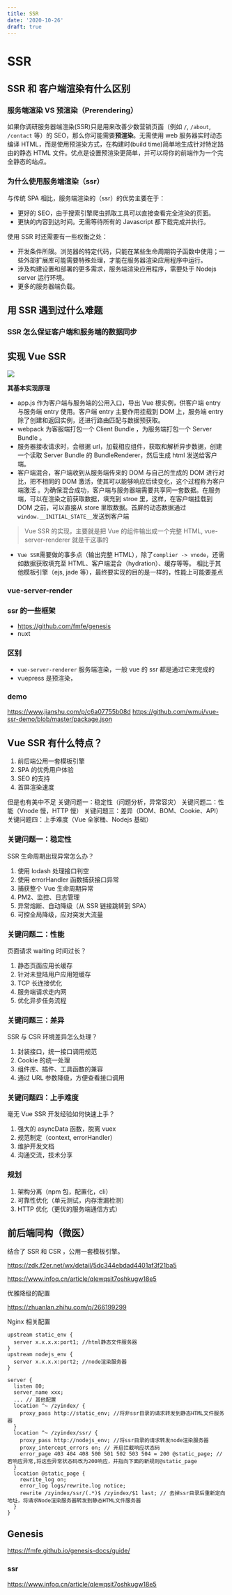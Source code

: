 ```yaml
---
title: SSR
date: '2020-10-26'
draft: true
---
```


# SSR

## SSR 和 客户端渲染有什么区别

### 服务端渲染 VS 预渲染（Prerendering）

如果你调研服务器端渲染(SSR)只是用来改善少数营销页面（例如 `/`, `/about`, `/contact` 等）的 SEO，那么你可能需要**预渲染**。无需使用 web 服务器实时动态编译 HTML，而是使用预渲染方式，在构建时(build time)简单地生成针对特定路由的静态 HTML 文件。优点是设置预渲染更简单，并可以将你的前端作为一个完全静态的站点。

### 为什么使用服务端渲染（ssr）

与传统 SPA 相比，服务端渲染的（ssr）的优势主要在于：

- 更好的 SEO，由于搜索引擎爬虫抓取工具可以直接查看完全渲染的页面。
- 更快的内容到达时间。无需等待所有的 Javascript 都下载完成并执行。

使用 SSR 时还需要有一些权衡之处：

- 开发条件所限。浏览器的特定代码，只能在某些生命周期钩子函数中使用；一些外部扩展库可能需要特殊处理，才能在服务器渲染应用程序中运行。
- 涉及构建设置和部署的更多需求，服务端渲染应用程序，需要处于 Nodejs server 运行环境。
- 更多的服务器端负载。

## 用 SSR 遇到过什么难题

### SSR 怎么保证客户端和服务端的数据同步

## 实现 Vue SSR

![](http://7xq6al.com1.z0.glb.clouddn.com/vue-ssr.jpg)

**其基本实现原理**

- app.js 作为客户端与服务端的公用入口，导出 Vue 根实例，供客户端 entry 与服务端 entry 使用。客户端 entry 主要作用挂载到 DOM 上，服务端 entry 除了创建和返回实例，还进行路由匹配与数据预获取。
- webpack 为客服端打包一个 Client Bundle ，为服务端打包一个 Server Bundle 。
- 服务器接收请求时，会根据 url，加载相应组件，获取和解析异步数据，创建一个读取 Server Bundle 的 BundleRenderer，然后生成 html 发送给客户端。
- 客户端混合，客户端收到从服务端传来的 DOM 与自己的生成的 DOM 进行对比，把不相同的 DOM 激活，使其可以能够响应后续变化，这个过程称为客户端激活 。为确保混合成功，客户端与服务器端需要共享同一套数据。在服务端，可以在渲染之前获取数据，填充到 stroe 里，这样，在客户端挂载到 DOM 之前，可以直接从 store 里取数据。首屏的动态数据通过 `window.__INITIAL_STATE__`发送到客户端

> Vue SSR 的实现，主要就是把 Vue 的组件输出成一个完整 HTML, vue-server-renderer 就是干这事的

- `Vue SSR`需要做的事多点（输出完整 HTML），除了`complier -> vnode`，还需如数据获取填充至 HTML、客户端混合（hydration）、缓存等等。
  相比于其他模板引擎（ejs, jade 等），最终要实现的目的是一样的，性能上可能要差点

### vue-server-render

### ssr 的一些框架

- https://github.com/fmfe/genesis
- nuxt

### 区别

- `vue-server-renderer` 服务端渲染，一般 vue 的 ssr 都是通过它来完成的
- vuepress 是预渲染，

### demo

https://www.jianshu.com/p/c6a07755b08d
https://github.com/wmui/vue-ssr-demo/blob/master/package.json

## Vue SSR 有什么特点？

1. 前后端公用一套模板引擎
2. SPA 的优秀用户体验
3. SEO 的支持
4. 首屏渲染速度

但是也有美中不足
关键问题一：稳定性（问题分析，异常容灾）
关键问题二：性能（Vnode 慢，HTTP 慢）
关键问题三：差异（DOM、BOM、Cookie、API）
关键问题四：上手难度（Vue 全家桶、Nodejs 基础）

### 关键问题一：稳定性

SSR 生命周期出现异常怎么办？

1. 使用 lodash 处理接口判空
2. 使用 errorHandler 函数捕获接口异常
3. 捕获整个 Vue 生命周期异常
4. PM2、监控、日志管理
5. 异常熔断、自动降级（从 SSR 链接跳转到 SPA）
6. 可控全局降级，应对突发大流量

### 关键问题二：性能

页面请求 waiting 时间过长？

1. 静态页面应用长缓存
2. 针对未登陆用户应用短缓存
3. TCP 长连接优化
4. 服务端请求走内网
5. 优化异步任务流程

### 关键问题三：差异

SSR 与 CSR 环境差异怎么处理？

1. 封装接口，统一接口调用规范
2. Cookie 的统一处理
3. 组件库、插件、工具函数的兼容
4. 通过 URL 参数降级，方便查看接口调用

### 关键问题四：上手难度

毫无 Vue SSR 开发经验如何快速上手？

1. 强大的 asyncData 函数，脱离 vuex
2. 规范制定（context, errorHandler）
3. 维护开发文档
4. 沟通交流，技术分享

### 规划

1. 架构分离（npm 包，配置化，cli）
2. 可靠性优化（单元测试，内存泄漏检测）
3. HTTP 优化（更优的服务端通信方式）

## 前后端同构（微医）

结合了 SSR 和 CSR ，公用一套模板引擎。

https://zdk.f2er.net/wx/detail/5dc344ebdad4401af3f21ba5

https://www.infoq.cn/article/qlewqsit7oshkugw18e5

优雅降级的配置

https://zhuanlan.zhihu.com/p/266199299

Nginx 相关配置

```
upstream static_env {
  server x.x.x.x:port1; //html静态文件服务器
}
upstream nodejs_env {
  server x.x.x.x:port2; //node渲染服务器
}

server {
  listen 80;
  server_name xxx;
  ... // 其他配置
  location ^~ /zyindex/ {
    proxy_pass http://static_env; //将非ssr目录的请求转发到静态HTML文件服务器
  }
  location ^~ /zyindex/ssr/ {
    proxy_pass http://nodejs_env; //将ssr目录的请求转发node渲染服务器
    proxy_intercept_errors on; // 开启拦截响应状态码
    error_page 403 404 408 500 501 502 503 504 = 200 @static_page; // 若响应异常,将这些异常状态码改为200响应，并指向下面的新规则@static_page
  }
  location @static_page {
    rewrite_log on;
    error_log logs/rewrite.log notice;
    rewrite /zyindex/ssr/(.*)$ /zyindex/$1 last; // 去掉ssr目录后重新定向地址，将请求Node渲染服务器转发到静态HTML文件服务器
  }
}
```

## Genesis

https://fmfe.github.io/genesis-docs/guide/

### ssr

https://www.infoq.cn/article/qlewqsit7oshkugw18e5
